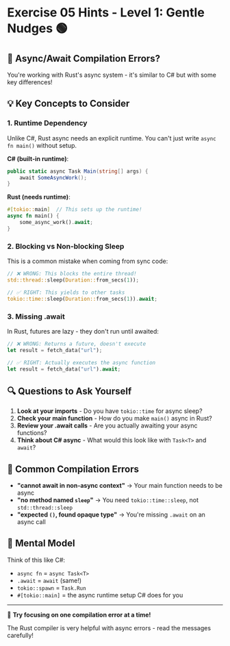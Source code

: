 # Exercise 05 Hints - Level 1: Gentle Nudges 🟢

## 🤔 Async/Await Compilation Errors?

You're working with Rust's async system - it's similar to C# but with some key differences!

## 💡 Key Concepts to Consider

### 1. **Runtime Dependency** 
Unlike C#, Rust async needs an explicit runtime. You can't just write `async fn main()` without setup.

**C# (built-in runtime)**:
```csharp
public static async Task Main(string[] args) {
    await SomeAsyncWork();
}
```

**Rust (needs runtime)**:
```rust
#[tokio::main]  // This sets up the runtime!
async fn main() {
    some_async_work().await;
}
```

### 2. **Blocking vs Non-blocking Sleep**
This is a common mistake when coming from sync code:

```rust
// ❌ WRONG: This blocks the entire thread!
std::thread::sleep(Duration::from_secs(1));

// ✅ RIGHT: This yields to other tasks
tokio::time::sleep(Duration::from_secs(1)).await;
```

### 3. **Missing .await**
In Rust, futures are lazy - they don't run until awaited:

```rust
// ❌ WRONG: Returns a future, doesn't execute
let result = fetch_data("url");

// ✅ RIGHT: Actually executes the async function
let result = fetch_data("url").await;
```

## 🔍 Questions to Ask Yourself

1. **Look at your imports** - Do you have `tokio::time` for async sleep?
2. **Check your main function** - How do you make `main()` async in Rust?
3. **Review your .await calls** - Are you actually awaiting your async functions?
4. **Think about C# async** - What would this look like with `Task<T>` and `await`?

## 🎯 Common Compilation Errors

- **"cannot await in non-async context"** → Your main function needs to be async
- **"no method named `sleep`"** → You need `tokio::time::sleep`, not `std::thread::sleep`
- **"expected `()`, found opaque type"** → You're missing `.await` on an async call

## 💭 Mental Model

Think of this like C#:
- `async fn` = `async Task<T>`
- `.await` = `await` (same!)
- `tokio::spawn` = `Task.Run`
- `#[tokio::main]` = the async runtime setup C# does for you

---

💪 **Try focusing on one compilation error at a time!** 

The Rust compiler is very helpful with async errors - read the messages carefully!